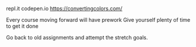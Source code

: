repl.it
codepen.io
https://convertingcolors.com/

Every course moving forward will have prework
Give yourself plenty of time to get it done

Go back to old assignments and attempt the stretch goals.
